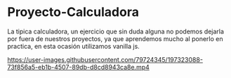# Proyecto-Calculadora
La tipica calculadora, un ejercicio que sin duda alguna no podemos dejarla por fuera de nuestros proyectos, ya que aprendemos mucho al ponerlo en practica, en esta ocasión utilizamos vanilla js.


https://user-images.githubusercontent.com/79724345/197323088-73f856a5-eb1b-4507-89db-d8cd8943ca8e.mp4

